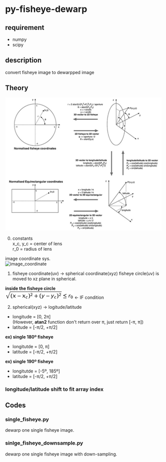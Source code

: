# py-fisheye-dewarp

## requirement
- numpy
- scipy


## description
convert fisheye image to dewarpped image

## Theory
![transformation](README_img/entire_transformation.jpg)

0. constants  
x_c, y_c = center of lens  
r_0 = radius of lens  

image coordinate sys.  
![image_coordinate](http://pippin.gimp.org/image_processing/images/coord_sys.png)  


1. fisheye coordinate(uv) → spherical coordinate(xyz)
fisheye circle(uv) is moved to xz plane in spherical.  

**inside the fisheye circle**  
![eq1](README_img/eq1.png) ← IF condition


2. spherical(xyz) → logitude/latitude
- longitude = [0, 2π]  
(However, **atan2** function don't return over π, just return [-π, π])
- latitude = [-π/2, +π/2]

**ex) single 180º fisheye**
- longitutde = [0, π]
- latitude = [-π/2, +π/2]

**ex) single 190º fisheye**
- longitutde = [-5º, 185º]
- latitude = [-π/2, +π/2]

### longitude/latitude shift to fit array index


## Codes
### single_fisheye.py
dewarp one single fisheye image.

### sinlge_fisheye_downsample.py
dewarp one single fisheye image with down-sampling.
